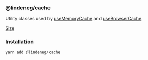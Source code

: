 ### @lindeneg/cache

Utility classes used by [useMemoryCache](https://github.com/lindeneg/cl-react-hooks/tree/master/packages/memory-cache) and [useBrowserCache](https://github.com/lindeneg/cl-react-hooks/tree/master/packages/browser-cache).

[Size](https://bundlephobia.com/package/@lindeneg/cache)

### Installation

`yarn add @lindeneg/cache`
